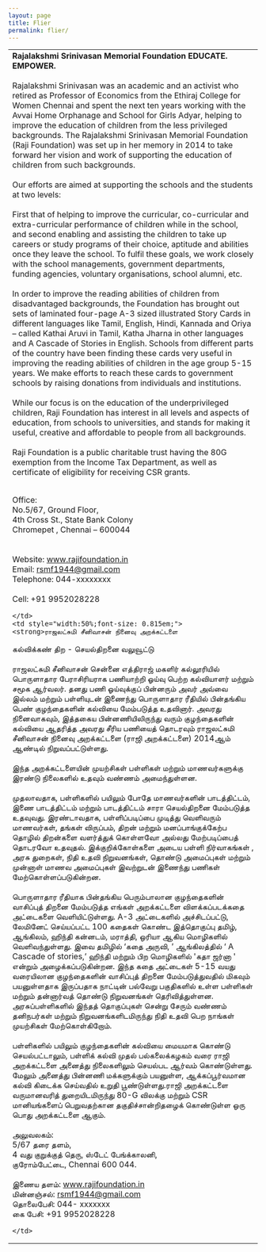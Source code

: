 ```yaml
---
layout: page
title: Flier
permalink: flier/
---
```


<!-- <object data="{{ site.url }}{{ site.baseurl }}/_pdfs/Algebra_I_Reference_Sheet.pdf" width="1000" height="1000" type="application/pdf"></object> -->

<!-- <object data="../assets/RSMF_Flier.pdf" width="105%" height="1000" type="application/pdf"></object> -->

<table style="width:100%">
 <tr>
    <td style="width:50%">
    <strong>Rajalakshmi Srinivasan Memorial Foundation
EDUCATE. EMPOWER.</strong>
<br>
<br>
Rajalakshmi Srinivasan was an academic and an activist who retired as Professor of Economics from the Ethiraj College for Women Chennai and spent the next ten years working with the Avvai Home Orphanage and School for Girls Adyar, helping to improve the education of children from the less privileged backgrounds. The Rajalakshmi Srinivasan Memorial Foundation (Raji Foundation) was set up in her memory in 2014 to take forward her vision and work of supporting the education of children from such backgrounds.
<br>
<br>
Our efforts are aimed at supporting the schools and the students at two levels:
<br>
<br>
First that of helping to improve the curricular, co-curricular and extra-curricular performance of children while in the school, and second enabling and assisting the children to take up careers or study programs of their choice, aptitude and abilities once they leave the school. To fulfil these goals, we work closely with the school managements, government departments, funding agencies, voluntary organisations, school alumni, etc.
<br>
<br>
In order to improve the reading abilities of children from disadvantaged backgrounds, the Foundation has brought out sets of laminated four-page A-3 sized illustrated Story Cards in different languages like Tamil, English, Hindi, Kannada and Oriya – called Kathai Aruvi in Tamil, Katha Jharna in other languages and A Cascade of Stories in English. Schools from different parts of the country have been finding these cards very useful in improving the reading abilities of children in the age group 5-15 years. We make efforts to reach these cards to government schools by raising donations from individuals and institutions.  
<br>
<br>
While our focus is on the education of the underprivileged children, Raji Foundation has interest in all levels and aspects of education, from schools to universities, and stands for making it useful, creative and affordable to people from all backgrounds.
<br>
<br>
Raji Foundation is a public charitable trust having the 80G exemption from the Income Tax Department, as well as certificate of eligibility for receiving CSR grants.
<br>
<br>

Office:<br>
No.5/67, Ground Floor,<br>
4th Cross St., State Bank Colony<br>
Chromepet , Chennai – 600044<br>
<br>
<br>
Website: www.rajifoundation.in<br>
Email: rsmf1944@gmail.com<br>
Telephone: 044-xxxxxxxx<br>  
Cell:  +91 9952028228<br>

    </td>
    <td style="width:50%;font-size: 0.815em;">
    <strong>ராஜலட்சுமி சீனிவாசன் நினைவு அறக்கட்டளை
கல்விக்கண் திற - செயல்திறனை வலுவூட்டு</strong>
<br>
<br>
ராஜலட்சுமி சீனிவாசன் சென்னை எத்திராஜ் மகளிர் கல்லூரியில் பொருளாதார பேராசிரியராக பணியாற்றி ஓய்வு பெற்ற கல்வியாளர் மற்றும் சமூக ஆர்வலர். தனது பணி ஓய்வுக்குப் பின்னரும் அவர் அவ்வை இல்லம் மற்றும் பள்ளியுடன் இணைந்து பொருளாதார ரீதியில் பின்தங்கிய பெண் குழந்தைகளின் கல்வியை மேம்படுத்த  உதவினார். அவரது நினைவாகவும், இத்தகைய பின்னணியிலிருந்து வரும் குழந்தைகளின் கல்வியை ஆதரித்த அவரது சீரிய பணியைத் தொடரவும் ராஜலட்சுமி சீனிவாசன் நினைவு அறக்கட்டளை (ராஜி அறக்கட்டளை)  2014ஆம் ஆண்டில் நிறுவப்பட்டுள்ளது.
<br>
<br>
இந்த அறக்கட்டளையின் முயற்சிகள் பள்ளிகள் மற்றும் மாணவர்களுக்கு இரண்டு நிலைகளில் உதவும் வண்ணம் அமைந்துள்ளன. 
<br>
<br>
முதலாவதாக, பள்ளிகளில் பயிலும் போதே மாணவர்களின் பாடத்திட்டம், இணை பாடத்திட்டம் மற்றும் பாடத்திட்டம் சாரா  செயல்திறனை மேம்படுத்த உதவுவது. இரண்டாவதாக, பள்ளிப்படிப்பை முடித்து வெளிவரும் மாணவர்கள், தங்கள் விருப்பம், திறன் மற்றும் மனப்பாங்குக்கேற்ப தொழில் திறன்களை வளர்த்துக் கொள்ளவோ அல்லது மேற்படிப்பைத்  தொடரவோ உதவுதல். இக்குறிக்கோள்களை அடைய பள்ளி நிர்வாகங்கள் , அரசு துறைகள், நிதி உதவி நிறுவனங்கள், தொண்டு அமைப்புகள் மற்றும் முன்னாள் மாணவ அமைப்புகள் இவற்றுடன் இணைந்து பணிகள் மேற்கொள்ளப்படுகின்றன.
<br>
<br>
பொருளாதார ரீதியாக பின்தங்கிய பெரும்பாலான குழந்தைகளின் வாசிப்புத் திறனை மேம்படுத்த எங்கள் அறக்கட்டளை விளக்கப்படக்கதை அட்டைகளை வெளியிட்டுள்ளது.
A-3 அட்டைகளில் அச்சிடப்பட்டு, லேமினேட் செய்யப்பட்ட 100 கதைகள் கொண்ட இத்தொகுப்பு தமிழ், ஆங்கிலம், ஹிந்தி கன்னடம், மராத்தி, ஒரியா ஆகிய மொழிகளில் வெளிவந்துள்ளது. இவை தமிழில் ‘கதை அருவி, ’ ஆங்கிலத்தில் ‘ A Cascade of stories,’  ஹிந்தி மற்றும் பிற மொழிகளில் 'கதா ஜர்னா ' என்றும் அழைக்கப்படுகின்றன. இந்த கதை அட்டைகள் 5-15 வயது வரையிலான குழந்தைகளின் வாசிப்புத் திறனை மேம்படுத்துவதில் மிகவும் பயனுள்ளதாக இருப்பதாக நாட்டின் பல்வேறு பகுதிகளில் உள்ள பள்ளிகள் மற்றும்  தன்னார்வத் தொண்டு நிறுவனங்கள் தெரிவித்துள்ளன. அரசுப்பள்ளிகளில் இந்தத் தொகுப்புகள் சென்று சேரும் வண்ணம் தனிநபர்கள் மற்றும் நிறுவனங்களிடமிருந்து நிதி உதவி பெற நாங்கள் முயற்சிகள் மேற்கொள்கிறோம்.
<br>
<br>
பள்ளிகளில் பயிலும் குழந்தைகளின் கல்வியை மையமாக கொண்டு செயல்பட்டாலும், பள்ளிக் கல்வி முதல் பல்கலைக்கழகம் வரை ராஜி அறக்கட்டளை அனைத்து நிலைகளிலும் செயல்பட ஆர்வம் கொண்டுள்ளது. மேலும் அனைத்து பின்னணி மக்களுக்கும் பயனுள்ள, ஆக்கப்பூர்வமான கல்வி கிடைக்க செய்வதில் உறுதி பூண்டுள்ளது.ராஜி அறக்கட்டளை வருமானவரித் துறையிடமிருந்து 80-G விலக்கு மற்றும் CSR மானியங்களைப் பெறுவதற்கான தகுதிச்சான்றிதழைக் கொண்டுள்ள ஒரு பொது அறக்கட்டளை ஆகும்.
<br>
<br>
அலுவலகம்:<br>
5/67 தரை தளம்,<br>
4 வது குறுக்குத் தெரு, ஸ்டேட் பேங்க்காலனி,<br>
குரோம்பேட்டை, Chennai 600 044.
<br>
<br>
இணைய தளம்: www.rajifoundation.in<br>
மின்னஞ்சல்: rsmf1944@gmail.com<br>
தொலைபேசி: 044- xxxxxxx<br>
கை பேசி: +91 9952028228<br>             

    </td>
 </tr>
</table>
